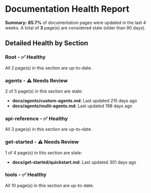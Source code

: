 <!-- BEGIN_DOCS_HEALTH_REPORT -->
# Documentation Health Report

**Summary:** **85.7%** of documentation pages were updated in the last 4 weeks. A total of **3** page(s) are considered stale (older than 90 days).

## Detailed Health by Section

### Root - ✅ Healthy
All 2 page(s) in this section are up-to-date.

### agents - ⚠️ Needs Review
2 of 5 page(s) in this section are stale:

- **docs/agents/custom-agents.md**: Last updated 215 days ago
- **docs/agents/multi-agents.md**: Last updated 198 days ago

### api-reference - ✅ Healthy
All 3 page(s) in this section are up-to-date.

### get-started - ⚠️ Needs Review
1 of 4 page(s) in this section are stale:

- **docs/get-started/quickstart.md**: Last updated 301 days ago

### tools - ✅ Healthy
All 10 page(s) in this section are up-to-date.
<!-- END_DOCS_HEALTH_REPORT -->


<!-- BEGIN_VERSION_REPORT -->

<!-- END_VERSION_REPORT -->
